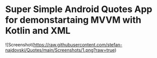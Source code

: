# Super Simple Android Quotes App for demonstartaing MVVM with Kotlin and XML
![Screenshot(https://raw.githubusercontent.com/stefan-najdovski/Quotes/main/Screenshots/1.png?raw=true)
